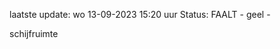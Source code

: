 laatste update: 
wo 13-09-2023 15:20   uur 
Status: FAALT - geel - 
<div class="service Y">schijfruimte</div>